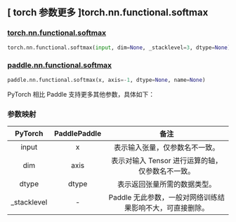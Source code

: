 ## [ torch 参数更多 ]torch.nn.functional.softmax

### [torch.nn.functional.softmax](https://pytorch.org/docs/stable/generated/torch.nn.functional.softmax.html#torch.nn.functional.softmax)

```python
torch.nn.functional.softmax(input, dim=None, _stacklevel=3, dtype=None)
```

### [paddle.nn.functional.softmax](https://www.paddlepaddle.org.cn/documentation/docs/zh/develop/api/paddle/nn/functional/softmax_cn.html#softmax)

```python
paddle.nn.functional.softmax(x, axis=-1, dtype=None, name=None)
```

PyTorch 相比 Paddle 支持更多其他参数，具体如下：

### 参数映射

| PyTorch | PaddlePaddle | 备注                                                  |
|:-------:|:------------:| :---------------------------------------------------: |
| input   |   x           |  表示输入张量，仅参数名不一致。           |
| dim     | axis         |  表示对输入 Tensor 进行运算的轴，仅参数名不一致。            |
| dtype   |   dtype      |  表示返回张量所需的数据类型。  |
| _stacklevel | - | Paddle 无此参数，一般对网络训练结果影响不大，可直接删除。 |
